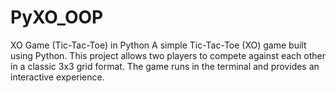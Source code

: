 # PyXO_OOP
XO Game (Tic-Tac-Toe) in Python  A simple Tic-Tac-Toe (XO) game built using Python. This project allows two players to compete against each other in a classic 3x3 grid format. The game runs in the terminal and provides an interactive experience.
